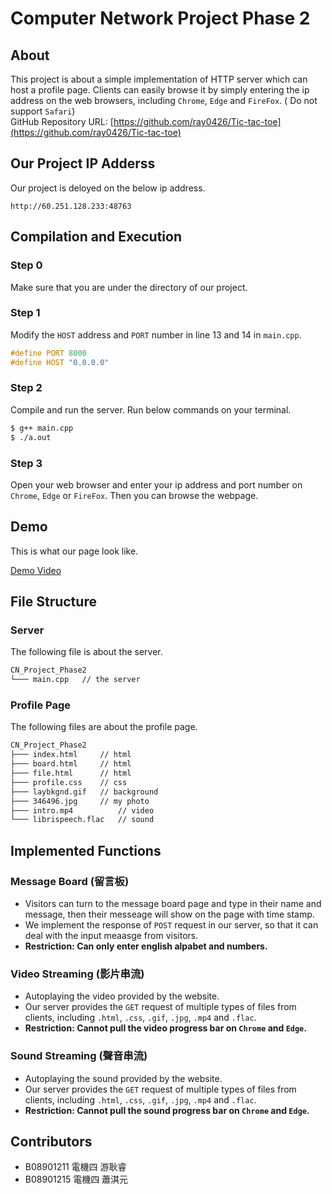 # Computer Network Project Phase 2
## About
This project is about a simple implementation of HTTP server which can host a profile page. Clients can easily browse it by simply entering the ip address on the web browsers, including `Chrome`, `Edge` and `FireFox`.  ( Do not support `Safari`)\
GitHub Repository URL: [https://github.com/ray0426/Tic-tac-toe](https://github.com/ray0426/Tic-tac-toe) 

## Our Project IP Adderss
Our project is deloyed on the below ip address.

```
http://60.251.128.233:48763
```

## Compilation and Execution
### Step 0
Make sure that you are under the directory of our project. 

### Step 1
Modify the `HOST` address and `PORT` number in line 13 and 14 in `main.cpp`.

```c++
#define PORT 8000
#define HOST "0.0.0.0"
```

### Step 2
Compile and run the server. Run below commands on your terminal. 

```bash
$ g++ main.cpp
$ ./a.out
```

### Step 3
Open your web browser and enter your ip address and port number on `Chrome`, `Edge` or `FireFox`. Then you can browse the webpage. 

## Demo
This is what our page look like.

[Demo Video](https://drive.google.com/file/d/15lyMjopYzNLPRqalIy9j1eI02Aun5lDj/preview "Demo Video")

## File Structure
### Server
The following file is about the server. 

```bash
CN_Project_Phase2
└─── main.cpp	// the server
```

### Profile Page
The following files are about the profile page.

```bash
CN_Project_Phase2
├─── index.html	    // html
├─── board.html     // html
├─── file.html      // html
├─── profile.css	// css
├─── laybkgnd.gif	// background
├─── 346496.jpg		// my photo
├─── intro.mp4          // video
└─── librispeech.flac   // sound
```


## Implemented Functions

### Message Board (留言板)
- Visitors can turn to the message board page and type in their name and message, then their messeage will show on the page with time stamp. 
- We implement the response of `POST` request in our server, so that it can deal with the input meaasge from visitors.   
- **Restriction: Can only enter english alpabet and numbers.**

### Video Streaming (影片串流)
- Autoplaying the video provided by the website.
- Our server provides the `GET` request of multiple types of files from clients, including `.html`, `.css`, `.gif`, `.jpg`, `.mp4` and `.flac`. 
- **Restriction: Cannot pull the video progress bar on `Chrome` and `Edge`.**

### Sound Streaming (聲音串流)
- Autoplaying the sound provided by the website.
- Our server provides the `GET` request of multiple types of files from clients, including `.html`, `.css`, `.gif`, `.jpg`, `.mp4` and `.flac`. 
- **Restriction: Cannot pull the sound progress bar on `Chrome` and `Edge`.**

## Contributors

* B08901211 電機四 游耿睿
* B08901215 電機四 蕭淇元
